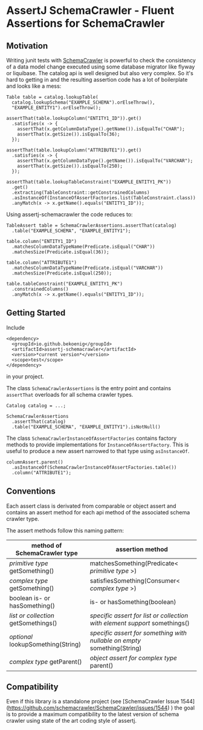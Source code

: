 # AssertJ SchemaCrawler - Fluent Assertions for SchemaCrawler

## Motivation
Writing junit tests with [SchemaCrawler](https://github.com/schemacrawler/) is powerful to check the consistency of 
a data model change executed using some database migrator like flyway or
liquibase. The catalog api is well designed but also very complex. So it's hard
to getting in and the resulting assertion code has a lot of boilerplate and
looks like a mess:

```
Table table = catalog.lookupTable(
  catalog.lookupSchema("EXAMPLE_SCHEMA").orElseThrow(),
  "EXAMPLE_ENTITY1").orElseThrow();

assertThat(table.lookupColumn("ENTITY1_ID")).get()
  .satisfies(x -> {
    assertThat(x.getColumnDataType().getName()).isEqualTo("CHAR");
    assertThat(x.getSize()).isEqualTo(36);
  });

assertThat(table.lookupColumn("ATTRIBUTE1")).get()
  .satisfies(x -> {
    assertThat(x.getColumnDataType().getName()).isEqualTo("VARCHAR");
    assertThat(x.getSize()).isEqualTo(250);
  });

assertThat(table.lookupTableConstraint("EXAMPLE_ENTITY1_PK"))
  .get()
  .extracting(TableConstraint::getConstrainedColumns)
  .asInstanceOf(InstanceOfAssertFactories.list(TableConstraint.class))
  .anyMatch(x -> x.getName().equals("ENTITY1_ID"));

```

Using assertj-schemacrawler the code reduces to:

```
TableAssert table = SchemaCrawlerAssertions.assertThat(catalog)
  .table("EXAMPLE_SCHEMA", "EXAMPLE_ENTITY1");

table.column("ENTITY1_ID")
  .matchesColumnDataTypeName(Predicate.isEqual("CHAR"))
  .matchesSize(Predicate.isEqual(36));

table.column("ATTRIBUTE1")
  .matchesColumnDataTypeName(Predicate.isEqual("VARCHAR"))
  .matchesSize(Predicate.isEqual(250));

table.tableConstraint("EXAMPLE_ENTITY1_PK")
  .constrainedColumns()
  .anyMatch(x -> x.getName().equals("ENTITY1_ID"));
```

## Getting Started

Include 

```
<dependency>
  <groupId>io.github.bekoenig</groupId>
  <artifactId>assertj-schemacrawler</artifactId>
  <version>*current version*</version>
  <scope>test</scope>
</dependency>
```

in your project.

The class `SchemaCrawlerAssertions` is the entry point and contains `assertThat` 
overloads for all schema crawler types.

```
Catalog catalog = ...;

SchemaCrawlerAssertions
  .assertThat(catalog)
  .table("EXAMPLE_SCHEMA", "EXAMPLE_ENTITY1").isNotNull()
```

The class `SchemaCrawlerInstanceOfAssertFactories` contains factory methods
to provide implementations for `InstanceOfAssertFactory`. This is useful to
produce a new assert narrowed to that type using `asInstanceOf`. 

```
columnAssert.parent()
  .asInstanceOf(SchemaCrawlerInstanceOfAssertFactories.table())
  .column("ATTRIBUTE1");
```

## Conventions

Each assert class is derivated from comparable or object assert and contains an
assert method for each api method of the associated schema crawler type.

The assert methods follow this naming pattern: 

| method of SchemaCrawler type         | assertion method                                                           |
|--------------------------------------|----------------------------------------------------------------------------|
| *primitive type* getSomething()      | matchesSomething(Predicate< *primitive type* >)                            |
| *complex type* getSomething()        | satisfiesSomething(Consumer< *complex type* >)                             |
| boolean is- or hasSomething()        | is- or hasSomething(boolean)                                               |  
| *list or collection* getSomethings() | *specific assert for list or collection with element support* somethings() |
| *optional* lookupSomething(String)   | *specific assert for something with nullable on empty* something(String)   |
| *complex type* getParent()           | *object assert for complex type* parent()                                  |

## Compatibility 

Even if this library is a standalone project (see [SchemaCrawler Issue 1544]
(https://github.com/schemacrawler/SchemaCrawler/issues/1544) ) the goal is to
provide a maximum compatibility to the latest version of schema crawler using
state of the art coding style of assertj.